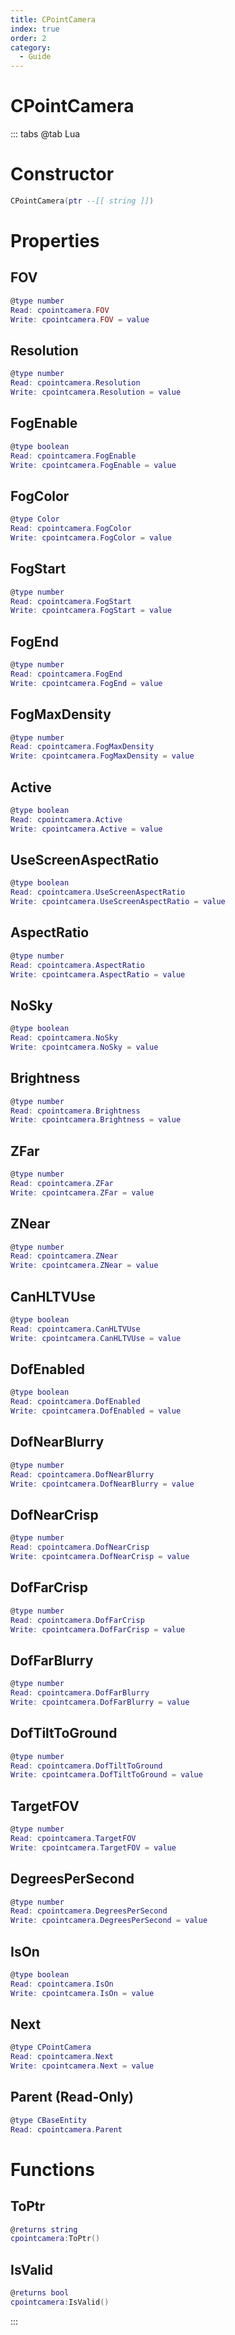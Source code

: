 ```yaml
---
title: CPointCamera
index: true
order: 2
category:
  - Guide
---
```


# CPointCamera

::: tabs
@tab Lua
# Constructor
```lua
CPointCamera(ptr --[[ string ]])
```
# Properties
## FOV 
```lua
@type number
Read: cpointcamera.FOV
Write: cpointcamera.FOV = value
```
## Resolution 
```lua
@type number
Read: cpointcamera.Resolution
Write: cpointcamera.Resolution = value
```
## FogEnable 
```lua
@type boolean
Read: cpointcamera.FogEnable
Write: cpointcamera.FogEnable = value
```
## FogColor 
```lua
@type Color
Read: cpointcamera.FogColor
Write: cpointcamera.FogColor = value
```
## FogStart 
```lua
@type number
Read: cpointcamera.FogStart
Write: cpointcamera.FogStart = value
```
## FogEnd 
```lua
@type number
Read: cpointcamera.FogEnd
Write: cpointcamera.FogEnd = value
```
## FogMaxDensity 
```lua
@type number
Read: cpointcamera.FogMaxDensity
Write: cpointcamera.FogMaxDensity = value
```
## Active 
```lua
@type boolean
Read: cpointcamera.Active
Write: cpointcamera.Active = value
```
## UseScreenAspectRatio 
```lua
@type boolean
Read: cpointcamera.UseScreenAspectRatio
Write: cpointcamera.UseScreenAspectRatio = value
```
## AspectRatio 
```lua
@type number
Read: cpointcamera.AspectRatio
Write: cpointcamera.AspectRatio = value
```
## NoSky 
```lua
@type boolean
Read: cpointcamera.NoSky
Write: cpointcamera.NoSky = value
```
## Brightness 
```lua
@type number
Read: cpointcamera.Brightness
Write: cpointcamera.Brightness = value
```
## ZFar 
```lua
@type number
Read: cpointcamera.ZFar
Write: cpointcamera.ZFar = value
```
## ZNear 
```lua
@type number
Read: cpointcamera.ZNear
Write: cpointcamera.ZNear = value
```
## CanHLTVUse 
```lua
@type boolean
Read: cpointcamera.CanHLTVUse
Write: cpointcamera.CanHLTVUse = value
```
## DofEnabled 
```lua
@type boolean
Read: cpointcamera.DofEnabled
Write: cpointcamera.DofEnabled = value
```
## DofNearBlurry 
```lua
@type number
Read: cpointcamera.DofNearBlurry
Write: cpointcamera.DofNearBlurry = value
```
## DofNearCrisp 
```lua
@type number
Read: cpointcamera.DofNearCrisp
Write: cpointcamera.DofNearCrisp = value
```
## DofFarCrisp 
```lua
@type number
Read: cpointcamera.DofFarCrisp
Write: cpointcamera.DofFarCrisp = value
```
## DofFarBlurry 
```lua
@type number
Read: cpointcamera.DofFarBlurry
Write: cpointcamera.DofFarBlurry = value
```
## DofTiltToGround 
```lua
@type number
Read: cpointcamera.DofTiltToGround
Write: cpointcamera.DofTiltToGround = value
```
## TargetFOV 
```lua
@type number
Read: cpointcamera.TargetFOV
Write: cpointcamera.TargetFOV = value
```
## DegreesPerSecond 
```lua
@type number
Read: cpointcamera.DegreesPerSecond
Write: cpointcamera.DegreesPerSecond = value
```
## IsOn 
```lua
@type boolean
Read: cpointcamera.IsOn
Write: cpointcamera.IsOn = value
```
## Next 
```lua
@type CPointCamera
Read: cpointcamera.Next
Write: cpointcamera.Next = value
```
## Parent (Read-Only)
```lua
@type CBaseEntity
Read: cpointcamera.Parent
```
# Functions
## ToPtr
```lua
@returns string
cpointcamera:ToPtr()
```
## IsValid
```lua
@returns bool
cpointcamera:IsValid()
```

:::